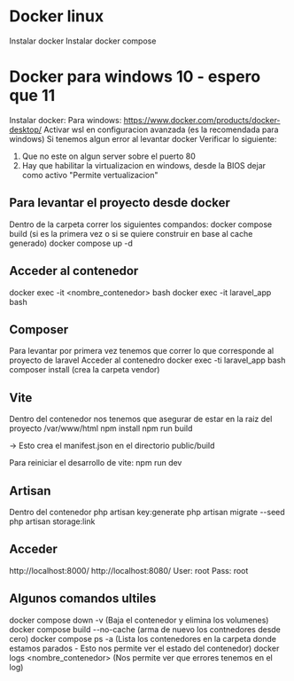# Docker linux
Instalar docker 
Instalar docker compose

# Docker para windows 10 - espero que 11
Instalar docker:
    Para windows: https://www.docker.com/products/docker-desktop/
    Activar wsl en configuracion avanzada (es la recomendada para windows)
Si tenemos algun error al levantar docker
Verificar lo siguiente:
1) Que no este on algun server sobre el puerto 80
2) Hay que habilitar la virtualizacion en windows, desde la BIOS dejar como activo "Permite vertualizacion"

## Para levantar el proyecto desde docker
Dentro de la carpeta correr los siguientes compandos:
docker compose build (si es la primera vez o si se quiere construir en base al cache generado)
docker compose up -d 

## Acceder al contenedor
docker exec -it <nombre_contenedor> bash
    docker exec -it laravel_app bash

## Composer
Para levantar por primera vez tenemos que correr lo que corresponde al proyecto de laravel
Acceder al contenedro
docker exec -ti laravel_app bash
composer install (crea la carpeta vendor)

## Vite
Dentro del contenedor nos tenemos que asegurar de estar en la raiz del proyecto /var/www/html
npm install
npm run build

-> Esto crea el manifest.json en el directorio public/build

Para reiniciar el desarrollo de vite: npm run dev

## Artisan
Dentro del contenedor 
php artisan key:generate
php artisan migrate --seed
php artisan storage:link

## Acceder
http://localhost:8000/
http://localhost:8080/
    User: root
    Pass: root

## Algunos comandos ultiles
docker compose down -v (Baja el contenedor y elimina los volumenes)
docker compose build --no-cache (arma de nuevo los contnedores desde cero)
docker compose ps -a (Lista los contenedores en la carpeta donde estamos parados - Esto nos permite ver el estado del contenedor)
docker logs <nombre_contenedor> (Nos permite ver que errores tenemos en el log)